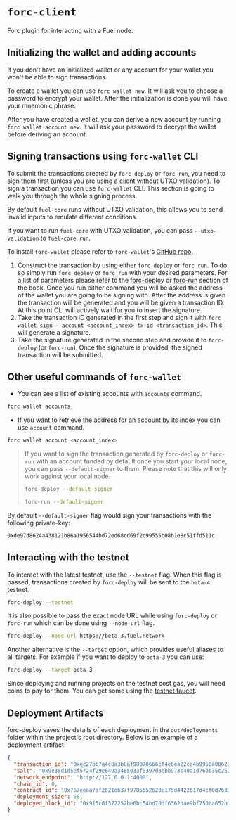 # `forc-client`

Forc plugin for interacting with a Fuel node.

## Initializing the wallet and adding accounts

If you don't have an initialized wallet or any account for your wallet you won't be able to sign transactions.

To create a wallet you can use `forc wallet new`. It will ask you to choose a password to encrypt your wallet. After the initialization is done you will have your mnemonic phrase.

After you have created a wallet, you can derive a new account by running `forc wallet account new`. It will ask your password to decrypt the wallet before deriving an account.

## Signing transactions using `forc-wallet` CLI

To submit the transactions created by `forc deploy` or `forc run`, you need to sign them first (unless you are using a client without UTXO validation). To sign a transaction you can use `forc-wallet` CLI. This section is going to walk you through the whole signing process.

By default `fuel-core` runs without UTXO validation, this allows you to send invalid inputs to emulate different conditions.

If you want to run `fuel-core` with UTXO validation, you can pass `--utxo-validation` to `fuel-core run`.

To install `forc-wallet` please refer to `forc-wallet`'s [GitHub repo](https://github.com/FuelLabs/forc-wallet#forc-wallet).

1. Construct the transaction by using either `forc deploy` or `forc run`. To do so simply run `forc deploy` or `forc run` with your desired parameters. For a list of parameters please refer to the [forc-deploy](./forc_deploy) or [forc-run](./forc_run) section of the book. Once you run either command you will be asked the address of the wallet you are going to be signing with. After the address is given the transaction will be generated and you will be given a transaction ID. At this point CLI will actively wait for you to insert the signature.
2. Take the transaction ID generated in the first step and sign it with `forc wallet sign --account <account_index> tx-id <transaction_id>`. This will generate a signature.
3. Take the signature generated in the second step and provide it to `forc-deploy` (or `forc-run`). Once the signature is provided, the signed transaction will be submitted.

## Other useful commands of `forc-wallet`

- You can see a list of existing accounts with `accounts` command.

```sh
forc wallet accounts
```

- If you want to retrieve the address for an account by its index you can use `account` command.

```sh
forc wallet account <account_index>
```

> If you want to sign the transaction generated by `forc-deploy` or `forc-run` with an account funded by default once you start your local node, you can pass `--default-signer` to them. Please note that this will only work against your local node.
>
> ```sh
> forc-deploy --default-signer
> ```
>
> ```sh
> forc-run --default-signer
> ```

By default `--default-signer` flag would sign your transactions with the following private-key:

```sh
0xde97d8624a438121b86a1956544bd72ed68cd69f2c99555b08b1e8c51ffd511c
```

## Interacting with the testnet

To interact with the latest testnet, use the `--testnet` flag. When this flag is passed, transactions created by `forc-deploy` will be sent to the `beta-4` testnet.

```sh
forc-deploy --testnet
```

It is also possible to pass the exact node URL while using `forc-deploy` or `forc-run` which can be done using `--node-url` flag.

```sh
forc-deploy --node-url https://beta-3.fuel.network
```

Another alternative is the `--target` option, which provides useful aliases to all targets. For example if you want to deploy to `beta-3` you can use:

```sh
forc-deploy --target beta-3
```

Since deploying and running projects on the testnet cost gas, you will need coins to pay for them. You can get some using the [testnet faucet](https://faucet-beta-4.fuel.network/).

## Deployment Artifacts

forc-deploy saves the details of each deployment in the `out/deployments` folder within the project's root directory. Below is an example of a deployment artifact:

```json
{
  "transaction_id": "0xec27bb7a4c8a3b8af98070666cf4e6ea22ca4b9950a0862334a1830520012f5d",
  "salt": "0x9e35d1d5ef5724f29e649a3465033f5397d3ebb973c40a1d76bb35c253f0dec7",
  "network_endpoint": "http://127.0.0.1:4000",
  "chain_id": 0,
  "contract_id": "0x767eeaa7af2621e637f9785552620e175d4422b17d4cf0d76335c38808608a7b",
  "deployment_size": 68,
  "deployed_block_id": "0x915c6f372252be6bc54bd70df6362dae9bf750ba652bf5582d9b31c7023ca6cf"
}
```
